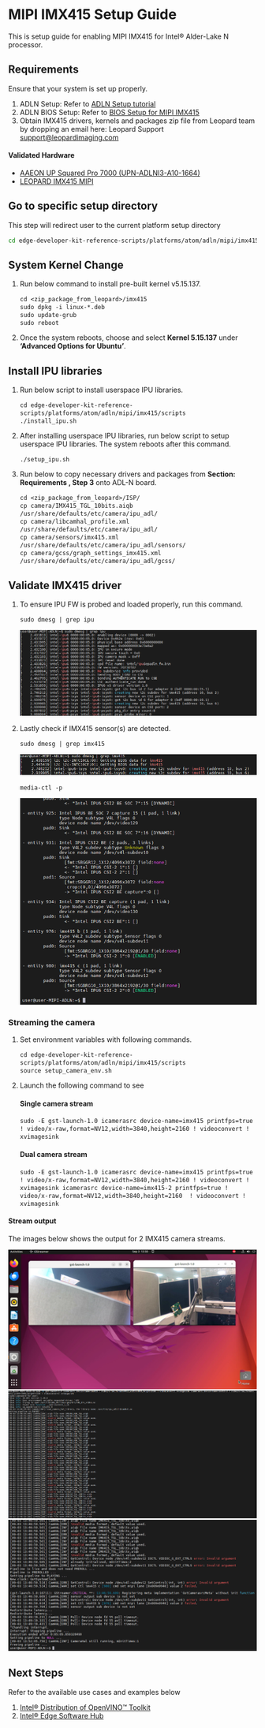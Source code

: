 # MIPI IMX415 Setup Guide

This is setup guide for enabling MIPI IMX415 for Intel® Alder-Lake N processor.

## Requirements

Ensure that your system is set up properly. 
1. ADLN Setup: Refer to [ADLN Setup tutorial](../../README.md)
2. ADLN BIOS Setup: Refer to [BIOS Setup for MIPI IMX415](./BIOS_README.md)
3. Obtain IMX415 drivers, kernels and packages zip file from Leopard team by dropping an email here: Leopard Support <support@leopardimaging.com>

#### Validated Hardware
- [AAEON UP Squared Pro 7000 (UPN-ADLNI3-A10-1664)](https://www.aaeon.com/en/p/up-board-up-squared-pro-7000)
- [LEOPARD IMX415 MIPI](https://leopardimaging.com/product/robotics-cameras/cis-2-mipi-modules/i-pex-mipi-camera-modules/rolling-shutter-mipi-cameras/8-4mp-imx415/li-imx415-mipi-081h/)

## Go to specific setup directory

This step will redirect user to the current platform setup directory

```bash
cd edge-developer-kit-reference-scripts/platforms/atom/adln/mipi/imx415
```

## System Kernel Change
1. Run below command to install pre-built kernel v5.15.137.
   ```
   cd <zip_package_from_leopard>/imx415
   sudo dpkg -i linux-*.deb
   sudo update-grub
   sudo reboot
   ```

2.	Once the system reboots, choose and select **Kernel 5.15.137** under **‘Advanced Options for Ubuntu’**.

## Install IPU libraries
1. Run below script to install userspace IPU libraries. 
   ```
   cd edge-developer-kit-reference-scripts/platforms/atom/adln/mipi/imx415/scripts
   ./install_ipu.sh
   ```

2. After installing userspace IPU libraries, run below script to setup userspace IPU libraries. The system reboots after this command.
   ```
   ./setup_ipu.sh
   ```

3. Run below to copy necessary drivers and packages from **Section: Requirements , Step 3** onto ADL-N board.
   ```
   cd <zip_package_from_leopard>/ISP/
   cp camera/IMX415_TGL_10bits.aiqb /usr/share/defaults/etc/camera/ipu_adl/
   cp camera/libcamhal_profile.xml /usr/share/defaults/etc/camera/ipu_adl/ 
   cp camera/sensors/imx415.xml /usr/share/defaults/etc/camera/ipu_adl/sensors/
   cp camera/gcss/graph_settings_imx415.xml /usr/share/defaults/etc/camera/ipu_adl/gcss/
   ```

## Validate IMX415 driver
 
1. To ensure IPU FW is probed and loaded properly, run this command.
   ```
   sudo dmesg | grep ipu
   ```
   ![dmesg](./images/dmesg_ipu_2.png)

2. Lastly check if IMX415 sensor(s) are detected.
   ```
   sudo dmesg | grep imx415
   ```
   ![dmesg](./images/dmesg_imx415_2.png)
   ```
   media-ctl -p
   ```
   ![detect_sensor](./images/media_ctl.png)

### Streaming the camera

1. Set environment variables with following commands.
   ```
   cd edge-developer-kit-reference-scripts/platforms/atom/adln/mipi/imx415/scripts
   source setup_camera_env.sh
   ```

2. Launch the following command to see 
      #### Single camera stream
      ```
      sudo -E gst-launch-1.0 icamerasrc device-name=imx415 printfps=true ! video/x-raw,format=NV12,width=3840,height=2160 ! videoconvert ! xvimagesink
      ```

      #### Dual camera stream
      ```
      sudo -E gst-launch-1.0 icamerasrc device-name=imx415 printfps=true ! video/x-raw,format=NV12,width=3840,height=2160 ! videoconvert ! xvimagesink icamerasrc device-name=imx415-2 printfps=true ! video/x-raw,format=NV12,width=3840,height=2160  ! videoconvert ! xvimagesink
      ```

#### Stream output
The images below shows the output for 2 IMX415 camera streams.

![video_output](./images/output_video.png)
![video_output_log](./images/icamerasrc_2_output.png)
![video_output_log_2](./images/icamerasrc_output.png)

## Next Steps

Refer to the available use cases and examples below

1. [Intel® Distribution of OpenVINO™ Toolkit](../../../usecases/openvino/README.md)
2. [Intel® Edge Software Hub](https://www.intel.com/content/www/us/en/developer/topic-technology/edge-5g/edge-solutions/overview.html) 

